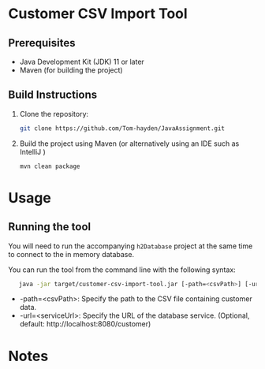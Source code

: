 # Customer CSV Import Tool


## Prerequisites

- Java Development Kit (JDK) 11 or later
- Maven (for building the project)

## Build Instructions

1. Clone the repository:

   ```bash
   git clone https://github.com/Tom-hayden/JavaAssignment.git
   ```
2. Build the project using Maven (or alternatively using an IDE such as IntelliJ )
   ```bash
   mvn clean package
   ```
   
# Usage

## Running the tool

You will need to run the accompanying `h2Database` project at the same time to connect to the in memory database.

You can run the tool from the command line with the following syntax:

```bash
   java -jar target/customer-csv-import-tool.jar [-path=<csvPath>] [-url=<serviceUrl>]
```

* -path=\<csvPath>: Specify the path to the CSV file containing customer data.
* -url=\<serviceUrl>: Specify the URL of the database service. (Optional, default: http://localhost:8080/customer)

# Notes


